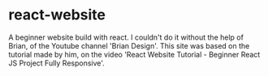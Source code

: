 # react-website
A beginner website build with react. I couldn't do it without the help of Brian, of the Youtube channel 'Brian Design'. This site was based on the tutorial made by him, on the video  'React Website Tutorial - Beginner React JS Project Fully Responsive'.

